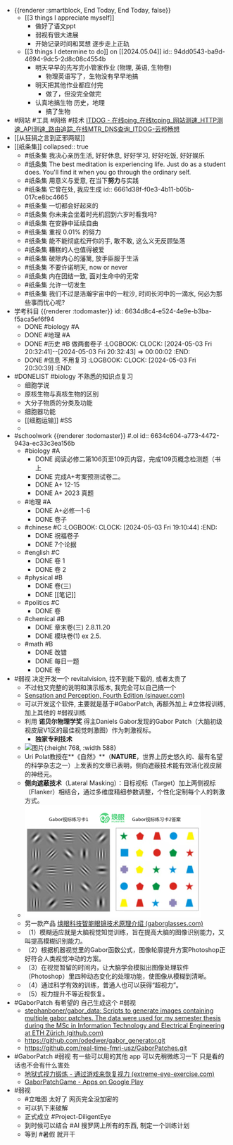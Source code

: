 - {{renderer :smartblock, End Today, End Today, false}}
	- [[3 things I appreciate myself]]
		- 做好了语文ppt
		- 弱视有很大进展
		- 开始记录时间和冥想 逐步走上正轨
	- [[3 things I determine to do]] on [[2024.05.04]]
	  id:: 94dd0543-ba9d-4694-9dc5-2d8c08c4554b
		- 明天早早的先写完小管家作业 (物理, 英语, 生物卷)
			- 物理英语写了，生物没有早早地搞
		- 明天把其他作业都应付完
			- 做了，但没完全做完
		- 认真地搞生物 历史，地理
			- 搞了生物
- #网站 #工具 #网络 #技术 [ITDOG - 在线ping_在线tcping_网站测速_HTTP测速_API测速_路由追踪_在线MTR_DNS查询_ITDOG-云邦畅想](https://www.itdog.cn/)
- [[从狂狷之言到正邪两赋]]
- [[纸条集]]
  collapsed:: true
	- #纸条集 我决心亲历生活, 好好休息, 好好学习, 好好吃饭, 好好娱乐
	- #纸条集 The best meditation is experiencing life. Just do as a student does. You'll find it when you go through the ordinary self.
	- #纸条集 用意义与爱意, 在当下**努力**与实践
	- #纸条集 它曾在处, 我应生成
	  id:: 6661d38f-f0e3-4b11-b05b-017ce8bc4665
	- #纸条集 一切都会好起来的
	- #纸条集 你未来会坐着时光机回到六岁时看我吗?
	- #纸条集 在安静中延续自由
	- #纸条集 重视 0.01% 的努力
	- #纸条集 能不能彻底松开你的手, 敢不敢, 这么义无反顾坠落
	- #纸条集 糟糕的人也值得被爱
	- #纸条集 破除内心的藩篱, 放手臣服于生活
	- #纸条集 不要许诺明天, now or never
	- #纸条集 内在团结一致, 面对生命中的无常
	- #纸条集 允许一切发生
	- #纸条集 我们不过是浩瀚宇宙中的一粒沙, 时间长河中的一滴水, 何必为那些事而忧心呢?
- 学考科目 {{renderer :todomaster}}
  id:: 6634d8c4-e524-4e9e-b3ba-f5aca5ef6f94
	- DONE #biology #A
	- DONE #地理 #A
	- DONE #历史 #B 做两套卷子
	  :LOGBOOK:
	  CLOCK: [2024-05-03 Fri 20:32:41]--[2024-05-03 Fri 20:32:43] =>  00:00:02
	  :END:
	- DONE #信息 不用复习
	  :LOGBOOK:
	  CLOCK: [2024-05-03 Fri 20:30:39]
	  :END:
- #DONELIST #biology 不熟悉的知识点复习
	- 细胞学说
	- 原核生物与真核生物的区别
	- 大分子物质的分类及功能
	- 细胞器功能
	- [[细胞运输]] #SS
	-
- #schoolwork {{renderer :todomaster}} #.ol
  id:: 6634c604-a773-4472-943a-ec33c3ea156b
	- #biology #A
		- DONE 阅读必修二第106页至109页内容，完成109页概念检测题（书上
		- DONE 完成A+考案预测试卷二。
		- DONE A+ 12-15
		- DONE A+ 2023 真题
	- #地理 #A
		- DONE A+必修一1-6
		- DONE 卷子
	- #chinese #C
	  :LOGBOOK:
	  CLOCK: [2024-05-03 Fri 19:10:44]
	  :END:
		- DONE 祝福卷子
		- DONE 7个论据
	- #english #C
		- DONE 卷 1
		- DONE 卷 2
	- #physical #B
		- DONE 卷(三)
		- DONE [[笔记]]
	- #politics #C
		- DONE 卷
	- #chemical #B
		- DONE 章末卷(三) 2.8.11.20
		- DONE 模块卷(1) ex 2.5.
	- #math #B
		- DONE 改错
		- DONE 每日一题
		- DONE 卷
- #弱视 决定开发一个 revitalvision, 找不到能下载的, 或者太贵了
	- 不过他又完整的说明和演示版本, 我完全可以自己搞一个
	- [Sensation and Perception, Fourth Edition (sinauer.com)](https://cdn.sinauer.com/wolfe4e/wa03.03.html)
	- 可以开发这个软件, 主要就是基于#GaborPatch, 再额外加上 #立体视训练, 加上其他的 #弱视训练
	- 利用 **诺贝尔物理学奖** 得主Daniels Gabor发现的Gabor Patch（大脑初级视皮层V1区的最佳视觉刺激图）作为刺激视标。
		- **独家专利技术**
	- ![图片](https://mmbiz.qpic.cn/mmbiz_png/rayrGNibU8Y2gGrhfGw9Wy1DTtNwibcXZ6icxTVJ8WkWu4AJGZFic3TLSrCjckoZtrAgmAVBK5picXAab3RcNcsIRNA/640?wx_fmt=png&tp=wxpic&wxfrom=5&wx_lazy=1&wx_co=1){:height 768, :width 588}
	- Uri Polat教授在**《自然》**（**NATURE**，世界上历史悠久的、最有名望的科学杂志之一）上发表的文章已表明，侧向遮蔽技术能有效活化视皮层的神经元。
	- **侧向遮蔽技术**（Lateral Masking）：目标视标（Target）加上两侧视标（Flanker）相结合，通过多维度精细参数调整，个性化定制每个人的刺激方式。
	- ![image.png](../assets/image_1714745162929_0.png)
	- 另一款产品 [焕眼科技智能眼镜技术原理介绍 (gaborglasses.com)](http://www.gaborglasses.com/nd.jsp?fromColId=2&id=12#_np=2_342)
	- （1）模糊适应就是大脑视觉知觉训练，旨在提高大脑的图像识别能力，又叫提高模糊识别能力。
	- （2）根据机器视觉里的Gabor函数公式，图像轮廓提升方案Photoshop正好符合人类视觉冲动的方案。
	- （3）在视觉暂留的时间内，让大脑学会模拟出图像处理软件（Photoshop）里四种动态变化的处理功能，使图像从模糊到清晰。
	- （4）通过科学有效的训练，普通人也可以获得“超视力”。
	- （5）视力提升不等近视恢复。
- #GaborPatch 有希望的 自己生成这个 #弱视
	- [stephanboner/gabor_data: Scripts to generate images containing multiple gabor patches. The data were used for my semester thesis during the MSc in Information Technology and Electrical Engineering at ETH Zürich (github.com)](https://github.com/stephanboner/gabor_data)
	- https://github.com/odedwer/gabor_generator.git
	- https://github.com/real-time-fmri-usz/GaborPatches.git
- #GaborPatch #弱视 有一些可以用的其他 app 可以先稍微练习一下 只是看的话也不会有什么害处
	- [地狱式视力锻炼 - 通过游戏来恢复视力 (extreme-eye-exercise.com)](http://www.extreme-eye-exercise.com/zh/)
	- [GaborPatchGame - Apps on Google Play](https://play.google.com/store/apps/details?id=com.mobreve.gabor&hl=en_US)
- #弱视
	- #立唯图 太好了 网页完全没加密的
	- 可以扒下来破解
	- 正式成立 #Project-DiligentEye
	- 到时候可以结合 #AI 搜罗网上所有的东西, 制定一个训练计划
	- 等到 #暑假 就开干